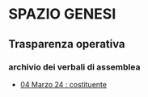 # SPAZIO GENESI
## Trasparenza operativa
### archivio dei verbali di assemblea

* [04 Marzo 24 : costituente](https://github.com/SPAZIO-GENESI/sg_assemblee/wiki/04-Marzo-24-:-costituente)
